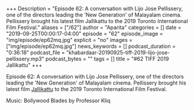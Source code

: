 +++
Description = "Episode 62: A conversation with Lijo Jose Pellissery, one of the directors leading the 'New Generation' of Malayalam cinema. Pellissery brought his latest film Jallikattu to the 2019 Toronto International Film Festival."
aliases = ["/62"]
author = "Aparita"
categories = []
date = "2019-09-25T00:00:17-04:00"
episode = "62"
episode_image = "img/episode/ep62mq.jpg"
explicit = "no"
images = ["img/episode/ep62mq.jpg"]
news_keywords = []
podcast_duration = "0:36:18"
podcast_file = "khabardaar-20190925-tiff-2019-lijo-jose-pellissery.mp3"
podcast_bytes = ""
tags = []
title = "#62 TIFF 2019 Jallikattu"
+++

Episode 62: A conversation with Lijo Jose Pellissery, one of the directors leading the 'New Generation' of Malayalam cinema. Pellissery brought his latest film [Jallikattu](https://www.youtube.com/watch?v=i50PFjOMU-I&) to the 2019 Toronto International Film Festival.

Music: Bollywood Blades by Professor Kliq